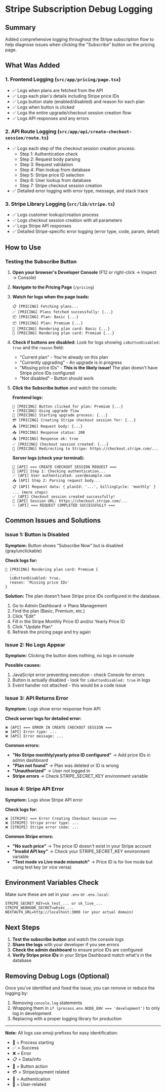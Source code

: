 # Stripe Subscription Debug Logging

## Summary
Added comprehensive logging throughout the Stripe subscription flow to help diagnose issues when clicking the "Subscribe" button on the pricing page.

## What Was Added

### 1. Frontend Logging (`src/app/pricing/page.tsx`)
- ✅ Logs when plans are fetched from the API
- ✅ Logs each plan's details including Stripe price IDs
- ✅ Logs button state (enabled/disabled) and reason for each plan
- ✅ Logs when button is clicked
- ✅ Logs the entire upgrade/checkout session creation flow
- ✅ Logs API responses and any errors

### 2. API Route Logging (`src/app/api/create-checkout-session/route.ts`)
- ✅ Logs each step of the checkout session creation process:
  - Step 1: Authentication check
  - Step 2: Request body parsing
  - Step 3: Request validation
  - Step 4: Plan lookup from database
  - Step 5: Stripe price ID selection
  - Step 6: User lookup from database
  - Step 7: Stripe checkout session creation
- ✅ Detailed error logging with error type, message, and stack trace

### 3. Stripe Library Logging (`src/lib/stripe.ts`)
- ✅ Logs customer lookup/creation process
- ✅ Logs checkout session creation with all parameters
- ✅ Logs Stripe API responses
- ✅ Detailed Stripe-specific error logging (error type, code, param, detail)

## How to Use

### Testing the Subscribe Button

1. **Open your browser's Developer Console** (F12 or right-click → Inspect → Console)

2. **Navigate to the Pricing Page** (`/pricing`)

3. **Watch for logs when the page loads:**
   ```
   📋 [PRICING] Fetching plans...
   ✅ [PRICING] Plans fetched successfully: {...}
   📦 [PRICING] Plan: Basic {...}
   📦 [PRICING] Plan: Premium {...}
   🔘 [PRICING] Rendering plan card: Basic {...}
   🔘 [PRICING] Rendering plan card: Premium {...}
   ```

4. **Check if buttons are disabled:**
   Look for logs showing `isButtonDisabled: true` and the `reason` field:
   - "Current plan" - You're already on this plan
   - "Currently upgrading" - An upgrade is in progress
   - "Missing price IDs" - **This is the likely issue!** The plan doesn't have Stripe price IDs configured
   - "Not disabled" - Button should work

5. **Click the Subscribe button** and watch the console:
   
   **Frontend logs:**
   ```
   🔘 [PRICING] Button clicked for plan: Premium {...}
   ⬆️ [PRICING] Using upgrade flow
   🚀 [PRICING] Starting upgrade process: {...}
   💳 [PRICING] Creating Stripe checkout session for: {...}
   📤 [PRICING] Request body: {...}
   📥 [PRICING] Response status: 200
   📥 [PRICING] Response ok: true
   ✅ [PRICING] Checkout session created: {...}
   🔄 [PRICING] Redirecting to Stripe: https://checkout.stripe.com/...
   ```

   **Server logs (check your terminal):**
   ```
   🎯 [API] === CREATE CHECKOUT SESSION REQUEST ===
   🔐 [API] Step 1: Checking authentication...
   ✅ [API] User authenticated: user@example.com
   📥 [API] Step 2: Parsing request body...
   📋 [API] Request data: { planId: '...', billingCycle: 'monthly' }
   ... (more steps)
   ✅ [API] Checkout session created successfully!
   🔗 [API] Session URL: https://checkout.stripe.com/...
   ✨ [API] === REQUEST COMPLETED SUCCESSFULLY ===
   ```

## Common Issues and Solutions

### Issue 1: Button is Disabled
**Symptom:** Button shows "Subscribe Now" but is disabled (gray/unclickable)

**Check logs for:**
```
🔘 [PRICING] Rendering plan card: Premium {
  ...
  isButtonDisabled: true,
  reason: 'Missing price IDs'
}
```

**Solution:** The plan doesn't have Stripe price IDs configured in the database.
1. Go to Admin Dashboard → Plans Management
2. Find the plan (Basic, Premium, etc.)
3. Click "Edit"
4. Fill in the Stripe Monthly Price ID and/or Yearly Price ID
5. Click "Update Plan"
6. Refresh the pricing page and try again

### Issue 2: No Logs Appear
**Symptom:** Clicking the button does nothing, no logs in console

**Possible causes:**
1. JavaScript error preventing execution - check Console for errors
2. Button is actually disabled - look for `isButtonDisabled: true` in logs
3. Event handler not attached - this would be a code issue

### Issue 3: API Returns Error
**Symptom:** Logs show error response from API

**Check server logs for detailed error:**
```
❌ [API] === ERROR IN CREATE CHECKOUT SESSION ===
❌ [API] Error type: ...
❌ [API] Error message: ...
```

**Common errors:**
- **"No Stripe monthly/yearly price ID configured"** → Add price IDs in admin dashboard
- **"Plan not found"** → Plan was deleted or ID is wrong
- **"Unauthorized"** → User not logged in
- **Stripe errors** → Check STRIPE_SECRET_KEY environment variable

### Issue 4: Stripe API Error
**Symptom:** Logs show Stripe API error

**Check logs for:**
```
❌ [STRIPE] === Error Creating Checkout Session ===
❌ [STRIPE] Stripe error type: ...
❌ [STRIPE] Stripe error code: ...
```

**Common Stripe errors:**
- **"No such price"** → The price ID doesn't exist in your Stripe account
- **"Invalid API key"** → Check your STRIPE_SECRET_KEY environment variable
- **"Test mode vs Live mode mismatch"** → Price ID is for live mode but using test key (or vice versa)

## Environment Variables Check

Make sure these are set in your `.env` or `.env.local`:

```env
STRIPE_SECRET_KEY=sk_test_... or sk_live_...
STRIPE_WEBHOOK_SECRET=whsec_...
NEXTAUTH_URL=http://localhost:3000 (or your actual domain)
```

## Next Steps

1. **Test the subscribe button** and watch the console logs
2. **Share the logs** with your developer if you see errors
3. **Check the admin dashboard** to ensure price IDs are configured
4. **Verify Stripe price IDs** in your Stripe Dashboard match what's in the database

## Removing Debug Logs (Optional)

Once you've identified and fixed the issue, you can remove or reduce the logging by:
1. Removing `console.log` statements
2. Wrapping them in `if (process.env.NODE_ENV === 'development')` to only log in development
3. Replacing with a proper logging library for production

---

**Note:** All logs use emoji prefixes for easy identification:
- 🚀 = Process starting
- ✅ = Success
- ❌ = Error
- 📋 = Data/info
- 🔘 = Button action
- 💳 = Stripe/payment related
- 🔐 = Authentication
- 👤 = User-related


